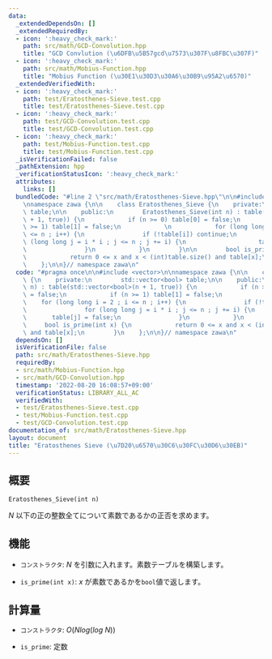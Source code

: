 ```yaml
---
data:
  _extendedDependsOn: []
  _extendedRequiredBy:
  - icon: ':heavy_check_mark:'
    path: src/math/GCD-Convolution.hpp
    title: "GCD Convlution (\u6DFB\u5B57gcd\u7573\u307F\u8FBC\u307F)"
  - icon: ':heavy_check_mark:'
    path: src/math/Mobius-Function.hpp
    title: "Mobius Function (\u30E1\u30D3\u30A6\u30B9\u95A2\u6570)"
  _extendedVerifiedWith:
  - icon: ':heavy_check_mark:'
    path: test/Eratosthenes-Sieve.test.cpp
    title: test/Eratosthenes-Sieve.test.cpp
  - icon: ':heavy_check_mark:'
    path: test/GCD-Convolution.test.cpp
    title: test/GCD-Convolution.test.cpp
  - icon: ':heavy_check_mark:'
    path: test/Mobius-Function.test.cpp
    title: test/Mobius-Function.test.cpp
  _isVerificationFailed: false
  _pathExtension: hpp
  _verificationStatusIcon: ':heavy_check_mark:'
  attributes:
    links: []
  bundledCode: "#line 2 \"src/math/Eratosthenes-Sieve.hpp\"\n\n#include <vector>\n\
    \nnamespace zawa {\n\n    class Eratosthenes_Sieve {\n    private:\n        std::vector<bool>\
    \ table;\n\n    public:\n        Eratosthenes_Sieve(int n) : table(std::vector<bool>(n\
    \ + 1, true)) {\n            if (n >= 0) table[0] = false;\n            if (n\
    \ >= 1) table[1] = false;\n            \n            for (long long i = 2 ; i\
    \ <= n ; i++) {\n                if (!table[i]) continue;\n                for\
    \ (long long j = i * i ; j <= n ; j += i) {\n                    table[j] = false;\n\
    \                }\n            }\n        }\n\n        bool is_prime(int x) {\n\
    \            return 0 <= x and x < (int)table.size() and table[x];\n        }\n\
    \    };\n\n}// namespace zawa\n"
  code: "#pragma once\n\n#include <vector>\n\nnamespace zawa {\n\n    class Eratosthenes_Sieve\
    \ {\n    private:\n        std::vector<bool> table;\n\n    public:\n        Eratosthenes_Sieve(int\
    \ n) : table(std::vector<bool>(n + 1, true)) {\n            if (n >= 0) table[0]\
    \ = false;\n            if (n >= 1) table[1] = false;\n            \n        \
    \    for (long long i = 2 ; i <= n ; i++) {\n                if (!table[i]) continue;\n\
    \                for (long long j = i * i ; j <= n ; j += i) {\n             \
    \       table[j] = false;\n                }\n            }\n        }\n\n   \
    \     bool is_prime(int x) {\n            return 0 <= x and x < (int)table.size()\
    \ and table[x];\n        }\n    };\n\n}// namespace zawa\n"
  dependsOn: []
  isVerificationFile: false
  path: src/math/Eratosthenes-Sieve.hpp
  requiredBy:
  - src/math/Mobius-Function.hpp
  - src/math/GCD-Convolution.hpp
  timestamp: '2022-08-20 16:08:57+09:00'
  verificationStatus: LIBRARY_ALL_AC
  verifiedWith:
  - test/Eratosthenes-Sieve.test.cpp
  - test/Mobius-Function.test.cpp
  - test/GCD-Convolution.test.cpp
documentation_of: src/math/Eratosthenes-Sieve.hpp
layout: document
title: "Eratosthenes Sieve (\u7D20\u6570\u30C6\u30FC\u30D6\u30EB)"
---
```


## 概要
```
Eratosthenes_Sieve(int n)
```

 $N$ 以下の正の整数全てについて素数であるかの正否を求めます。

## 機能
* `コンストラクタ`: $N$ を引数に入れます。素数テーブルを構築します。

* `is_prime(int x)`: $x$ が素数であるかを`bool`値で返します。


## 計算量
* `コンストラクタ`: $O(Nlog(log\ N))$

* `is_prime`: 定数
